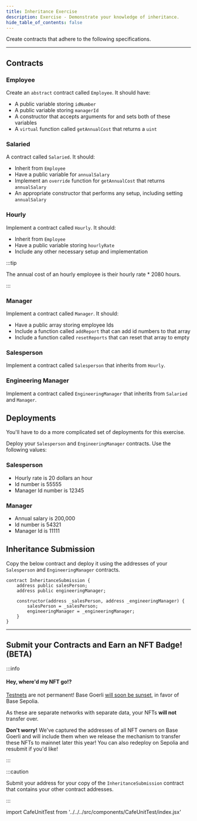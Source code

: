 ```yaml
---
title: Inheritance Exercise
description: Exercise - Demonstrate your knowledge of inheritance.
hide_table_of_contents: false
---
```


Create contracts that adhere to the following specifications.

---

## Contracts

### Employee

Create an `abstract` contract called `Employee`. It should have:

- A public variable storing `idNumber`
- A public variable storing `managerId`
- A constructor that accepts arguments for and sets both of these variables
- A `virtual` function called `getAnnualCost` that returns a `uint`

### Salaried

A contract called `Salaried`. It should:

- Inherit from `Employee`
- Have a public variable for `annualSalary`
- Implement an `override` function for `getAnnualCost` that returns `annualSalary`
- An appropriate constructor that performs any setup, including setting `annualSalary`

### Hourly

Implement a contract called `Hourly`. It should:

- Inherit from `Employee`
- Have a public variable storing `hourlyRate`
- Include any other necessary setup and implementation

:::tip

The annual cost of an hourly employee is their hourly rate \* 2080 hours.

:::

### Manager

Implement a contract called `Manager`. It should:

- Have a public array storing employee Ids
- Include a function called `addReport` that can add id numbers to that array
- Include a function called `resetReports` that can reset that array to empty

### Salesperson

Implement a contract called `Salesperson` that inherits from `Hourly`.

### Engineering Manager

Implement a contract called `EngineeringManager` that inherits from `Salaried` and `Manager`.

## Deployments

You'll have to do a more complicated set of deployments for this exercise.

Deploy your `Salesperson` and `EngineeringManager` contracts. Use the following values:

### Salesperson

- Hourly rate is 20 dollars an hour
- Id number is 55555
- Manager Id number is 12345

### Manager

- Annual salary is 200,000
- Id number is 54321
- Manager Id is 11111

## Inheritance Submission

Copy the below contract and deploy it using the addresses of your `Salesperson` and `EngineeringManager` contracts.

```solidity
contract InheritanceSubmission {
    address public salesPerson;
    address public engineeringManager;

    constructor(address _salesPerson, address _engineeringManager) {
        salesPerson = _salesPerson;
        engineeringManager = _engineeringManager;
    }
}
```

---

## Submit your Contracts and Earn an NFT Badge! (BETA)

:::info

#### Hey, where'd my NFT go!?

[Testnets](../deployment-to-testnet/test-networks) are not permanent! Base Goerli [will soon be sunset](https://base.mirror.xyz/kkz1-KFdUwl0n23PdyBRtnFewvO48_m-fZNzPMJehM4), in favor of Base Sepolia.

As these are separate networks with separate data, your NFTs **will not** transfer over.

**Don't worry!** We've captured the addresses of all NFT owners on Base Goerli and will include them when we release the mechanism to transfer these NFTs to mainnet later this year! You can also redeploy on Sepolia and resubmit if you'd like!

:::

:::caution

Submit your address for your copy of the `InheritanceSubmission` contract that contains your other contract addresses.

:::

import CafeUnitTest from '../../../src/components/CafeUnitTest/index.jsx'

<CafeUnitTest nftNum={8}/>
